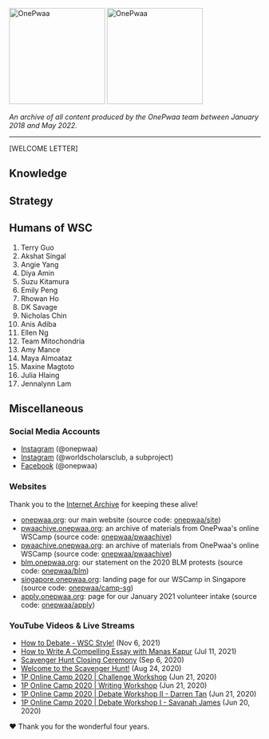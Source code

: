 <p align="left">
  <img width="192" alt="OnePwaa" src="https://onepwaa.github.io/archive/img/black-logotype.png#gh-light-mode-only">
  <img width="192" alt="OnePwaa" src="https://onepwaa.github.io/archive/img/white-logotype.png#gh-dark-mode-only">
</p>
<p align="left"><i>An archive of all content produced by the OnePwaa team between January 2018 and May 2022.</i></p>
<hr />

[WELCOME LETTER]

## Knowledge

## Strategy

## Humans of WSC
 
1. Terry Guo
2. Akshat Singal
3. Angie Yang
4. Diya Amin
5. Suzu Kitamura
6. Emily Peng
7. Rhowan Ho
8. DK Savage
9. Nicholas Chin
10. Anis Adiba
11. Ellen Ng
12. Team Mitochondria
13. Amy Mance
14. Maya Almoataz
15. Maxine Magtoto
16. Julia Hlaing
17. Jennalynn Lam

## Miscellaneous

### Social Media Accounts

- [Instagram](https://www.instagram.com/onepwaa/) (@onepwaa)
- [Instagram](https://www.instagram.com/worldscholarsclub/) (@worldscholarsclub, a subproject)
- [Facebook](https://www.facebook.com/onepwaa) (@onepwaa)

### Websites

Thank you to the [Internet Archive](https://archive.org) for keeping these alive!

- [onepwaa.org](https://web.archive.org/web/20220718032742/https://www.onepwaa.org/): our main website (source code: [onepwaa/site](https://github.com/onepwaa/site))
- [pwaachive.onepwaa.org](https://web.archive.org/web/20220718032951/https://pwaachive.onepwaa.org/): an archive of materials from OnePwaa's online WSCamp (source code: [onepwaa/pwaachive](https://github.com/onepwaa/pwaachive))
- [pwaachive.onepwaa.org](https://web.archive.org/web/20220718032951/https://pwaachive.onepwaa.org/): an archive of materials from OnePwaa's online WSCamp (source code: [onepwaa/pwaachive](https://github.com/onepwaa/pwaachive))
- [blm.onepwaa.org](https://web.archive.org/web/20220718033217/https://blm.onepwaa.org/): our statement on the 2020 BLM protests (source code: [onepwaa/blm](https://github.com/onepwaa/blm))
- [singapore.onepwaa.org](https://web.archive.org/web/20220718033412/https://singapore.onepwaa.org/): landing page for our WSCamp in Singapore (source code: [onepwaa/camp-sg](https://github.com/onepwaa/camp-sg))
- [apply.onepwaa.org](https://web.archive.org/web/20220718033533/https://apply.onepwaa.org/): page for our January 2021 volunteer intake (source code: [onepwaa/apply](https://github.com/onepwaa/apply))

### YouTube Videos & Live Streams

- [How to Debate - WSC Style!](https://www.youtube.com/watch?v=7bLEsPMQOfU) (Nov 6, 2021)
- [How to Write A Compelling Essay with Manas Kapur](https://www.youtube.com/watch?v=yn2uc7Yg5oA&t=13s) (Jul 11, 2021)
- [Scavenger Hunt Closing Ceremony](https://www.youtube.com/watch?v=8ipcp31yEG4) (Sep 6, 2020)
- [Welcome to the Scavenger Hunt!](https://www.youtube.com/watch?v=jMEoXGesIQw) (Aug 24, 2020)
- [1P Online Camp 2020 \| Challenge Workshop](https://www.youtube.com/watch?v=nic1ctVllbk) (Jun 21, 2020)
- [1P Online Camp 2020 \| Writing Workshop](https://www.youtube.com/watch?v=P77xHKtTfVo) (Jun 21, 2020)
- [1P Online Camp 2020 \| Debate Workshop II - Darren Tan](https://www.youtube.com/watch?v=WVxo4lNqzwg) (Jun 21, 2020)
- [1P Online Camp 2020 \| Debate Workshop I - Savanah James](https://www.youtube.com/watch?v=ldRILvOiQFM) (Jun 20, 2020)

❤️ Thank you for the wonderful four years.
